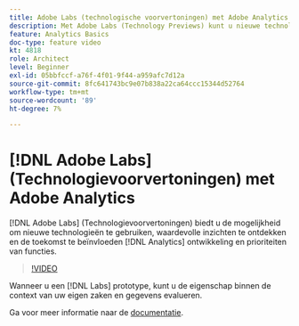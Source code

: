 ```yaml
---
title: Adobe Labs (technologische voorvertoningen) met Adobe Analytics
description: Met Adobe Labs (Technology Previews) kunt u nieuwe technologieën gebruiken, waardevolle inzichten ontdekken en de ontwikkeling en prioriteiten van Analytics in de toekomst beïnvloeden.
feature: Analytics Basics
doc-type: feature video
kt: 4818
role: Architect
level: Beginner
exl-id: 05bbfccf-a76f-4f01-9f44-a959afc7d12a
source-git-commit: 8fc641743bc9e07b838a22ca64ccc15344d52764
workflow-type: tm+mt
source-wordcount: '89'
ht-degree: 7%

---
```


# [!DNL Adobe Labs] (Technologievoorvertoningen) met Adobe Analytics

[!DNL Adobe Labs] (Technologievoorvertoningen) biedt u de mogelijkheid om nieuwe technologieën te gebruiken, waardevolle inzichten te ontdekken en de toekomst te beïnvloeden [!DNL Analytics] ontwikkeling en prioriteiten van functies.

>[!VIDEO](https://video.tv.adobe.com/v/32841/?quality=12&learn=on)

Wanneer u een [!DNL Labs] prototype, kunt u de eigenschap binnen de context van uw eigen zaken en gegevens evalueren.

Ga voor meer informatie naar de [documentatie](https://experienceleague.adobe.com/docs/analytics/analyze/tech-previews/overview.html?lang=nl-NL).
